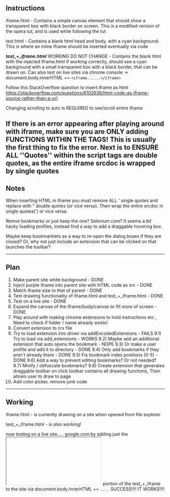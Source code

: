 Instructions
-------------------

iframe.html - Contains a simple canvas element that should show a transparent
box with black border on screen. This is a modified version of the opera tut,
and is used while following the tut

test.html - Contains a blank html head and body, with a cyan background.
This is where an inline iframe should be inserted eventually via code

***test_+_iframe.html*** WORKING DO NOT CHANGE - Contains the blank html with the injected iframe.html
if working correctly, should see a cyan background with a small transparent box
with a black border, that can be drawn on. Can also test on live sites via chrome console -> document.body.innerHTML += `<iframe......</iframe>`

Follow this StackOverflow question to insert iframe as html
https://stackoverflow.com/questions/6102636/html-code-as-iframe-source-rather-than-a-url

Changing scrolling to auto is REQUIRED to see/scroll entire iframe

**If there is an error appearing after playing around with iframe, make sure you are ONLY adding FUNCTIONS WITHIN THE <script> ^ </script> TAGS!
This is usually the first thing to fix the error. Next is to ENSURE ALL ''Quotes'' within the script tags are double quotes, as the entire iframe srcdoc is wrapped by single quotes**
-------------------------------------------------------------------------------

Notes
-------------------
When inserting HTML in iframe you must remove ALL ' single quotes and replace
with " double quotes (or vice versa). Then wrap the entire srcdoc in single
quotes(') or vice versa.

Remve bookmarks or just keep the one? Selenium.com? It seems a bit hacky loading
profiles, instead find a way to add a draggable hovering box.

Maybe keep bookmarklets as a way to re-open the dialog boxes if they are closed?
Or, why not just include an extension that can be clicked on that launches the
toolbar?

-------------------------------------------------------------------------------

Plan
-------------------
1) Make parent site white background - DONE
2) Inject purple iframe into parent site with HTML code as src - DONE
3) Match iframe size to that of parent - DONE
4) Test drawing functionality of iframe.html and test_+_iframe.html - DONE
5) Test on a live site - DONE
6) Expand the canvas of the iframe/body/canvas to fill more of screen - DONE
7) Play around with making chrome extensions to hold instructions etc
, Need to check if folder / name already exists!
8) Convert extension to crx file
9) Try to load extension into driver via addEncodedExtensions - FAILS
9.1) Try to load via add_extensions - WORKS
9.2) Maybe add an additional extension that auto opens the bookmark - NOPE
9.3) Or make a user profile and add it to directory - DONE
9.4) Only add bookmarks if they aren't already there - DONE
9.5) Fix bookmark index positions (0-5) - DONE
9.6) Add a way to prevent editing bookmarks? Or not needed?
9.7) Minify / obfuscate bookmarks? 
9.8) Create extension that generates draggable toolbar on click 
toolbar contains all drawing functions, Then allows user to draw to page
10) Add color picker, remove junk code 


-------------------------------------------------------------------------------

Working
-------------------
iframe.html - is currently drawing on a site when opened from file explorer

test_+_iframe.html - is also working!

now testing on a live site..... google.com by adding just the <iframe></iframe>
portion of the test_+_iframe to the site via document.body.innerHTML += `....`
SUCCESS!!!! IT WORKS!!!!
